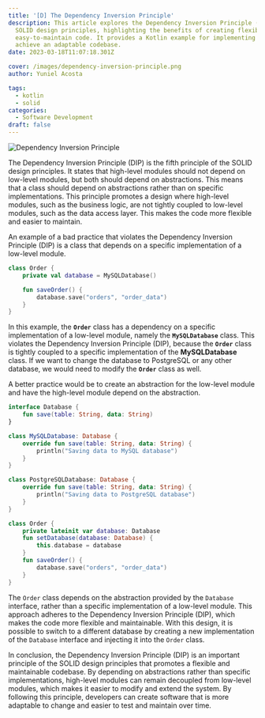```yaml
---
title: '[D] The Dependency Inversion Principle'
description: This article explores the Dependency Inversion Principle (DIP) in
  SOLID design principles, highlighting the benefits of creating flexible and
  easy-to-maintain code. It provides a Kotlin example for implementing DIP to
  achieve an adaptable codebase.
date: 2023-03-18T11:07:18.301Z

cover: /images/dependency-inversion-principle.png
author: Yuniel Acosta

tags:
  - kotlin
  - solid
categories:
  - Software Development
draft: false
---
```


![Dependency Inversion Principle](/images/dependency-inversion-principle.png 'Dependency Inversion Principle')

The Dependency Inversion Principle (DIP) is the fifth principle of the SOLID design principles. It states that high-level modules should not depend on low-level modules, but both should depend on abstractions. This means that a class should depend on abstractions rather than on specific implementations. This principle promotes a design where high-level modules, such as the business logic, are not tightly coupled to low-level modules, such as the data access layer. This makes the code more flexible and easier to maintain.

An example of a bad practice that violates the Dependency Inversion Principle (DIP) is a class that depends on a specific implementation of a low-level module.

```kotlin
class Order {
    private val database = MySQLDatabase()

    fun saveOrder() {
        database.save("orders", "order_data")
    }
}

```

In this example, the **`Order`** class has a dependency on a specific implementation of a low-level module, namely the **`MySQLDatabase`** class. This violates the Dependency Inversion Principle (DIP), because the **`Order`** class is tightly coupled to a specific implementation of the **MySQLDatabase** class. If we want to change the database to PostgreSQL or any other database, we would need to modify the **`Order`** class as well.

A better practice would be to create an abstraction for the low-level module and have the high-level module depend on the abstraction.

```kotlin
interface Database {
    fun save(table: String, data: String)
}

class MySQLDatabase: Database {
    override fun save(table: String, data: String) {
        println("Saving data to MySQL database")
    }
}

class PostgreSQLDatabase: Database {
    override fun save(table: String, data: String) {
        println("Saving data to PostgreSQL database")
    }
}

class Order {
    private lateinit var database: Database
    fun setDatabase(database: Database) {
        this.database = database
    }
    fun saveOrder() {
        database.save("orders", "order_data")
    }
}

```

The `Order` class depends on the abstraction provided by the `Database` interface, rather than a specific implementation of a low-level module. This approach adheres to the Dependency Inversion Principle (DIP), which makes the code more flexible and maintainable. With this design, it is possible to switch to a different database by creating a new implementation of the `Database` interface and injecting it into the `Order` class.

In conclusion, the Dependency Inversion Principle (DIP) is an important principle of the SOLID design principles that promotes a flexible and maintainable codebase. By depending on abstractions rather than specific implementations, high-level modules can remain decoupled from low-level modules, which makes it easier to modify and extend the system. By following this principle, developers can create software that is more adaptable to change and easier to test and maintain over time.
